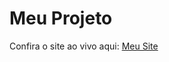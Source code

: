 # Meu Projeto

Confira o site ao vivo aqui: [Meu Site](https://samuel-maia-git.github.io/Clash-Royale/)

